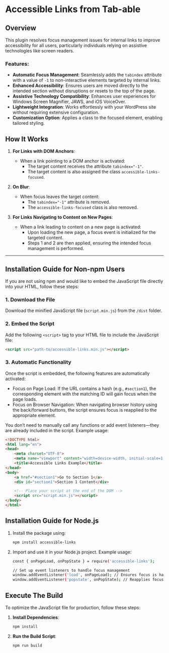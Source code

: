 # Accessible Links from Tab-able

## Overview
This plugin resolves focus management issues for internal links to improve accessibility for all users, particularly individuals relying on assistive technologies like screen readers.

### Features:
- **Automatic Focus Management**: Seamlessly adds the `tabindex` attribute with a value of `-1` to non-interactive elements targeted by internal links.
- **Enhanced Accessibility**: Ensures users are moved directly to the intended section without disruptions or resets to the top of the page.
- **Assistive Technology Compatibility**: Enhances user experiences for Windows Screen Magnifier, JAWS, and iOS VoiceOver. 
- **Lightweight Integration**: Works effortlessly with your WordPress site without requiring extensive configuration.
- **Customization Option**: Applies a class to the focused element, enabling tailored styling.

## How It Works

1. **For Links with DOM Anchors**:
   - When a link pointing to a DOM anchor is activated:
     - The target content receives the attribute `tabindex="-1"`.
     - The target content is also assigned the class `accessible-links-focused`.

2. **On Blur**:
   - When focus leaves the target content:
     - The `tabindex="-1"` attribute is removed.
     - The `accessible-links-focused` class is also removed.

3. **For Links Navigating to Content on New Pages**:
   - When a link leading to content on a new page is activated:
     - Upon loading the new page, a focus event is initialized for the targeted content.
     - Steps 1 and 2 are then applied, ensuring the intended focus management is performed.

---
## Installation Guide for Non-npm Users

If you are not using npm and would like to embed the JavaScript file directly into your HTML, follow these steps:

### 1. Download the File
Download the minified JavaScript file (`script.min.js`) from the `/dist` folder.

### 2. Embed the Script
Add the following `<script>` tag to your HTML file to include the JavaScript file:
```html
<script src="path-to/accessible-links.min.js"></script>
```
### 3. Automatic Functionality
Once the script is embedded, the following features are automatically activated:
- Focus on Page Load: If the URL contains a hash (e.g., `#section1`), the corresponding element with the matching ID will gain focus when the page loads.
- Focus on Browser Navigation: When navigating browser history using the back/forward buttons, the script ensures focus is reapplied to the appropriate element.

You don’t need to manually call any functions or add event listeners—they are already included in the script.
Example usage:
```html
<!DOCTYPE html>
<html lang="en">
<head>
    <meta charset="UTF-8">
    <meta name="viewport" content="width=device-width, initial-scale=1.0">
    <title>Accessible Links Example</title>
</head>
<body>
    <a href="#section1">Go to Section 1</a>
    <div id="section1">Section 1 Content</div>

    <!-- Place your script at the end of the DOM -->
    <script src="script.min.js"></script>
</body>
</html>
```

## Installation Guide for Node.js

1. Install the package using:
   ```bash
   npm install accessible-links
   ```
2. Import and use it in your Node.js project. 
   Example usage:
   ```bash
   const { onPageLoad, onPopState } = require('accessible-links');

   // Set up event listeners to handle focus management
   window.addEventListener('load', onPageLoad); // Ensures focus is handled when the page loads with a hash fragment
   window.addEventListener('popstate', onPopState); // Reapplies focus when navigating browser history
   ```

## Execute The Build
To optimize the JavaScript file for production, follow these steps:

1. **Install Dependencies**:
   ```bash
   npm install
   ```
2. **Run the Build Script**:
   ```bash
   npm run build
   ``` 